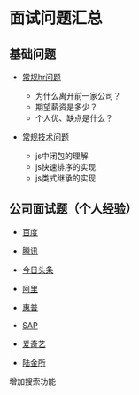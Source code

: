 # 面试问题汇总

## 基础问题
- [常规hr问题][1]  
    - 为什么离开前一家公司？
    - 期望薪资是多少？
    - 个人优、缺点是什么？

- [常规技术问题][2]
    - js中闭包的理解
    - js快速排序的实现
    - js类式继承的实现

## 公司面试题（个人经验）

- [百度][3]

- [腾讯][10]

- [今日头条][4]

- [阿里][5]

- [惠普][6]

- [SAP][7]

- [爱奇艺][8]

- [陆金所][9]

增加搜索功能

[1]: ./常规问题/常规hr问题.md
[2]: ./常规问题/常规技术问题.md
[3]: ./公司面试题/百度面试题.md
[4]: ./公司面试题/今日头条面试题.md
[5]: ./公司面试题/阿里面试题.md
[6]: ./公司面试题/惠普面试题.md
[7]: ./公司面试题/SAP面试题.md
[8]: ./公司面试题/爱奇艺面试题.md
[9]: ./公司面试题/陆金所面试题.md
[10]: ./公司面试题/腾讯面试题.md
